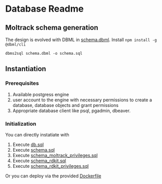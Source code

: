 
# Database Readme

## Moltrack schema generation

The design is evolved with DBML in [schema.dbml](schema.dbml).  Install `npm install -g @dbml/cli`

`dbms2sql schema.dbml -o schema.sql`

## Instantiation

### Prerequisites

1. Available postgress engine
2. user account to the engine with necessary permissions to create a database, database objects and grant permissions
3. Appropriate database client like psql, pgadmin, dbeaver.

### Initialization

You can directly instatiate with 

1. Execute [db.sql](./db.sql)
1. Execute [schema.sql](./schema.sql)
1. Execute [schema_moltrack_privileges.sql](./schema_moltrack_privileges.sql)
1. Execute [schema_rdkit.sql](./schema_rdkit.sql)
1. Execute [schema_rdkit_privileges.sql](./schema_rdk_privileges.sql)


Or you can deploy via the provided [Dockerfile](../Dockerfile)